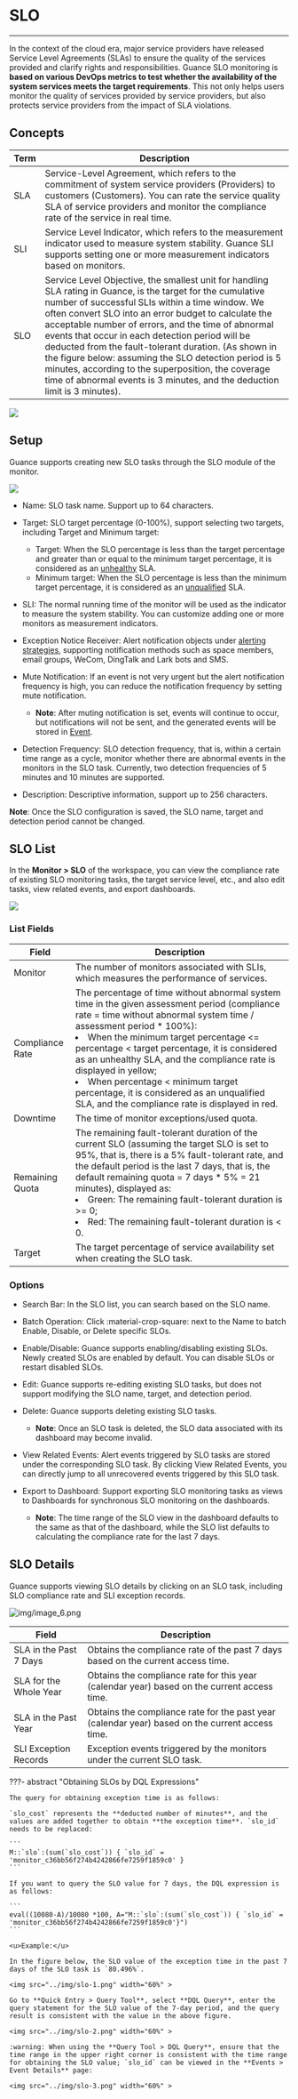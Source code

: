 # SLO
---

In the context of the cloud era, major service providers have released Service Level Agreements (SLAs) to ensure the quality of the services provided and clarify rights and responsibilities. Guance SLO monitoring is **based on various DevOps metrics to test whether the availability of the system services meets the target requirements**. This not only helps users monitor the quality of services provided by service providers, but also protects service providers from the impact of SLA violations.

## Concepts

| Term | Description |
| --- | --- |
| SLA | Service-Level Agreement, which refers to the commitment of system service providers (Providers) to customers (Customers). You can rate the service quality SLA of service providers and monitor the compliance rate of the service in real time. |
| SLI | Service Level Indicator, which refers to the measurement indicator used to measure system stability. Guance SLI supports setting one or more measurement indicators based on monitors. |
| SLO | Service Level Objective, the smallest unit for handling SLA rating in Guance, is the target for the cumulative number of successful SLIs within a time window. We often convert SLO into an error budget to calculate the acceptable number of errors, and the time of abnormal events that occur in each detection period will be deducted from the fault-tolerant duration. (As shown in the figure below: assuming the SLO detection period is 5 minutes, according to the superposition, the coverage time of abnormal events is 3 minutes, and the deduction limit is 3 minutes). |

![](img/image_4.png)

## Setup

Guance supports creating new SLO tasks through the SLO module of the monitor.

![](img/7.slo_2.png)

- Name: SLO task name. Support up to 64 characters. 

- Target: SLO target percentage (0-100%), support selecting two targets, including Target and Minimum target: 

    - Target: When the SLO percentage is less than the target percentage and greater than or equal to the minimum target percentage, it is considered as an <u>unhealthy</u> SLA. 
    - Minimum target: When the SLO percentage is less than the minimum target percentage, it is considered as an <u>unqualified</u> SLA. 

- SLI: The normal running time of the monitor will be used as the indicator to measure the system stability. You can customize adding one or more monitors as measurement indicators. 

- Exception Notice Receiver: Alert notification objects under [alerting strategies](alert-setting.md), supporting notification methods such as space members, email groups, WeCom, DingTalk and Lark bots and SMS. 

- Mute Notification: If an event is not very urgent but the alert notification frequency is high, you can reduce the notification frequency by setting mute notification.
    - **Note**: After muting notification is set, events will continue to occur, but notifications will not be sent, and the generated events will be stored in [Event](../events/index.md). 

- Detection Frequency: SLO detection frequency, that is, within a certain time range as a cycle, monitor whether there are abnormal events in the monitors in the SLO task. Currently, two detection frequencies of 5 minutes and 10 minutes are supported. 

- Description: Descriptive information, support up to 256 characters. 

**Note**: Once the SLO configuration is saved, the SLO name, target and detection period cannot be changed.

## SLO List

In the **Monitor > SLO** of the workspace, you can view the compliance rate of existing SLO monitoring tasks, the target service level, etc., and also edit tasks, view related events, and export dashboards.

![](img/5.slo_1.png)

### List Fields

| Field | Description |
| --- | --- |
| Monitor | The number of monitors associated with SLIs, which measures the performance of services. |
| Compliance Rate | The percentage of time without abnormal system time in the given assessment period (compliance rate = time without abnormal system time / assessment period * 100%):<br><li>When the minimum target percentage <= percentage < target percentage, it is considered as an unhealthy SLA, and the compliance rate is displayed in yellow; <br><li>When percentage < minimum target percentage, it is considered as an unqualified SLA, and the compliance rate is displayed in red. |  |
| Downtime | The time of monitor exceptions/used quota. |
| Remaining Quota | The remaining fault-tolerant duration of the current SLO (assuming the target SLO is set to 95%, that is, there is a 5% fault-tolerant rate, and the default period is the last 7 days, that is, the default remaining quota = 7 days * 5% = 21 minutes), displayed as:<br><li>Green: The remaining fault-tolerant duration is >= 0;<br><li>Red: The remaining fault-tolerant duration is < 0. |  
| Target | The target percentage of service availability set when creating the SLO task. |

### Options

- Search Bar: In the SLO list, you can search based on the SLO name. 

- Batch Operation: Click :material-crop-square: next to the Name to batch Enable, Disable, or Delete specific SLOs. 

- Enable/Disable: Guance supports enabling/disabling existing SLOs. Newly created SLOs are enabled by default. You can disable SLOs or restart disabled SLOs. 

- Edit: Guance supports re-editing existing SLO tasks, but does not support modifying the SLO name, target, and detection period. 

- Delete: Guance supports deleting existing SLO tasks. 

    - **Note**: Once an SLO task is deleted, the SLO data associated with its dashboard may become invalid. 

- View Related Events: Alert events triggered by SLO tasks are stored under the corresponding SLO task. By clicking View Related Events, you can directly jump to all unrecovered events triggered by this SLO task. 

- Export to Dashboard: Support exporting SLO monitoring tasks as views to Dashboards for synchronous SLO monitoring on the dashboards.
    
    - **Note**: The time range of the SLO view in the dashboard defaults to the same as that of the dashboard, while the SLO list defaults to calculating the compliance rate for the last 7 days. 

## SLO Details

Guance supports viewing SLO details by clicking on an SLO task, including SLO compliance rate and SLI exception records.

![img/image_6.png](img/image_6.png)

| Field | Description |
| --- | --- |
| SLA in the Past 7 Days | Obtains the compliance rate of the past 7 days based on the current access time. |
| SLA for the Whole Year | Obtains the compliance rate for this year (calendar year) based on the current access time. |
| SLA in the Past Year | Obtains the compliance rate for the past year (calendar year) based on the current access time. |
| SLI Exception Records | Exception events triggered by the monitors under the current SLO task. |

???- abstract "Obtaining SLOs by DQL Expressions"

    The query for obtaining exception time is as follows:

    `slo_cost` represents the **deducted number of minutes**, and the values are added together to obtain **the exception time**. `slo_id` needs to be replaced:

    ```
    M::`slo`:(sum(`slo_cost`)) { `slo_id` = 'monitor_c36bb56f274b4242866fe7259f1859c0' }
    ```

    If you want to query the SLO value for 7 days, the DQL expression is as follows:

    ```
    eval((10080-A)/10080 *100, A="M::`slo`:(sum(`slo_cost`)) { `slo_id` = 'monitor_c36bb56f274b4242866fe7259f1859c0'}")
    ```

    <u>Example:</u>

    In the figure below, the SLO value of the exception time in the past 7 days of the SLO task is `80.496%`.

    <img src="../img/slo-1.png" width="60%" >

    Go to **Quick Entry > Query Tool**, select **DQL Query**, enter the query statement for the SLO value of the 7-day period, and the query result is consistent with the value in the above figure.

    <img src="../img/slo-2.png" width="60%" >

    :warning: When using the **Query Tool > DQL Query**, ensure that the time range in the upper right corner is consistent with the time range for obtaining the SLO value; `slo_id` can be viewed in the **Events > Event Details** page:

    <img src="../img/slo-3.png" width="60%" >
